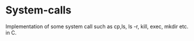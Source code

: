 System-calls
============

Implementation of some system call such as cp,ls, ls -r, kill, exec, mkdir etc. in C.
